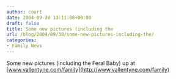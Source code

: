 ```yaml
---
author: court
date: 2004-09-30 13:11:08+00:00
draft: false
title: Some new pictures (including the
url: /blog/2004/09/30/some-new-pictures-including-the/
categories:
- Family News
---
```


Some new pictures (including the Feral Baby) up at [www.vallentyne.com/family](http://www.vallentyne.com/family)




